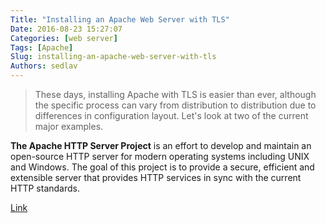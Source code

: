 ```yaml
---
Title: "Installing an Apache Web Server with TLS"
Date: 2016-08-23 15:27:07
Categories: [web server]
Tags: [Apache]
Slug: installing-an-apache-web-server-with-tls
Authors: sedlav
---
```


> These days, installing Apache with TLS is easier than ever, although the specific process can vary from distribution to distribution due to differences in configuration layout. Let's look at two of the current major examples.

**The Apache HTTP Server Project** is an effort to develop and maintain an open-source HTTP server for modern operating systems including UNIX and Windows. The goal of this project is to provide a secure, efficient and extensible server that provides HTTP services in sync with the current HTTP standards.

[Link](http://www.linuxsecurity.com/content/view/168420?rdf)
